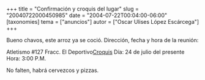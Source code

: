 +++
title = "Confirmación y croquis del lugar"
slug = "20040722000450985"
date = "2004-07-22T00:04:00-06:00"
[taxonomies]
tema = ["anuncios"]
autor = ["Oscar Ulises López Escárcega"]
+++

Bueno chavos, este arroz ya se coció.
Dirección, fecha y hora de la reunión:

Atletismo #127 Fracc. El
Deportivo[Croquis](http://glib.org.mx/article.php?story=20040315095225427)
Día: 24 de julio del presente
Hora: 3:00 P.M.

No falten, habrá cervezcos y pizzas.

